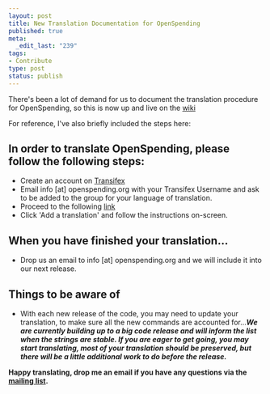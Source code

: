 ```yaml
--- 
layout: post
title: New Translation Documentation for OpenSpending
published: true
meta: 
  _edit_last: "239"
tags: 
- Contribute
type: post
status: publish
---
```

There's been a lot of demand for us to document the translation procedure for OpenSpending, so this is now up and live on the [wiki](http://wiki.openspending.org/Translations) 

For reference, I've also briefly included the steps here: 

## In order to translate OpenSpending, please follow the following steps:

* Create an account on [Transifex](https://www.transifex.net/home/)
* Email info [at] openspending.org with your Transifex Username and ask to be added to the group for your language of translation.
* Proceed to the following [link](https://www.transifex.net/projects/p/openspending/resource/openspendinguipot/)
* Click 'Add a translation' and follow the instructions on-screen.


## When you have finished your translation...

* Drop us an email to info [at] openspending.org and we will include it into our next release.


## Things to be aware of

* With each new release of the code, you may need to update your translation, to make sure all the new commands are accounted for...***We are currently building up to a big code release and will inform the list when the strings are stable. If you are eager to get going, you may start translating, most of your translation should be preserved, but there will be a little additional work to do before the release.***

**Happy translating, drop me an email if you have any questions via the [mailing list](http://lists.okfn.org/mailman/listinfo/openspending).**

